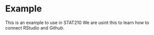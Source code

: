 # Example
This is an example to use in STAT210
We are usint this to learn how to connect RStudio and Github.
